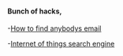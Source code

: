 
#### Bunch of hacks,

-[How to find anybodys email](http://nathanleclaire.com/blog/2013/11/23/how-i-automated-finding-almost-anyones-email-address/)

-[Internet of things search engine](https://www.shodan.io/)
